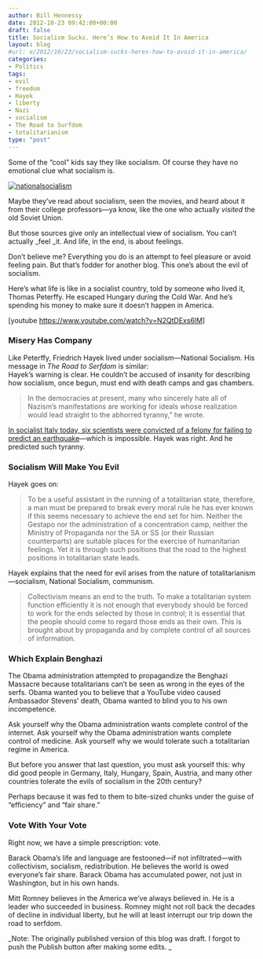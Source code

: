 ```yaml
---
author: Bill Hennessy
date: 2012-10-23 09:42:00+00:00
draft: false
title: Socialism Sucks. Here’s How to Avoid It In America
layout: blog
#url: e/2012/10/23/socialism-sucks-heres-how-to-avoid-it-in-america/
categories:
- Politics
tags:
- evil
- freedom
- Hayek
- liberty
- Nazi
- socialism
- The Road to Surfdom
- totalitarianism
type: "post"
---
```


Some of the “cool” kids say they like socialism. Of course they have no emotional clue what socialism is.

[![nationalsocialism](https://ludicrite.files.wordpress.com/2012/10/nationalsocialism_thumb.jpg)
](https://ludicrite.files.wordpress.com/2012/10/nationalsocialism.jpg)

Maybe they’ve read about socialism, seen the movies, and heard about it from their college professors—ya know, like the one who actually _visited_ the old Soviet Union. 

But those sources give only an intellectual view of socialism. You can’t actually _feel _it. And life, in the end, is about feelings.

Don’t believe me? Everything you do is an attempt to feel pleasure or avoid feeling pain. But that’s fodder for another blog. This one’s about the evil of socialism.

Here’s what life is like in a socialist country, told by someone who lived it, Thomas Peterffy. He escaped Hungary during the Cold War. And he’s spending his money to make sure it doesn’t happen in America.

[youtube https://www.youtube.com/watch?v=N2QtDExs6lM] 

### Misery Has Company

Like Peterffy, Friedrich Hayek lived under socialism—National Socialism. His message in _The Road to Serfdom_ is similar:  
Hayek’s warning is clear. He couldn’t be accused of insanity for describing how socialism, once begun, must end with death camps and gas chambers.

> In the democracies at present, many who sincerely hate all of Nazism’s manifestations are working for ideals whose realization would lead straight to the abhorred tyranny,” he wrote. 
> 
> 

[In socialist Italy today, six scientists were convicted of a felony for failing to predict an earthquake](https://www.businessinsider.com/italian-seismologists-six-years-prison-2012-10)—which is impossible. Hayek was right. And he predicted such tyranny. 

### Socialism Will Make You Evil

Hayek goes on:

> To be a useful assistant in the running of a totalitarian state, therefore, a man must be prepared to break every moral rule he has ever known if this seems necessary to achieve the end set for him. Neither the Gestapo nor the administration of a concentration camp, neither the Ministry of Propaganda nor the SA or SS (or their Russian counterparts) are suitable places for the exercise of humanitarian feelings. Yet it is through such positions that the road to the highest positions in totalitarian state leads.
> 
> 

Hayek explains that the need for evil arises from the nature of totalitarianism—socialism, National Socialism, communism. 

> Collectivism means an end to the truth. To make a totalitarian system function efficiently it is not enough that everybody should be forced to work for the ends selected by those in control; it is essential that the people should come to regard those ends as their own. This is brought about by propaganda and by complete control of all sources of information.
> 
> 

### Which Explain Benghazi

The Obama administration attempted to propagandize the Benghazi Massacre because totalitarians can’t be seen as wrong in the eyes of the serfs. Obama wanted you to believe that a YouTube video caused Ambassador Stevens’ death, Obama wanted to blind you to his own incompetence. 

Ask yourself why the Obama administration wants complete control of the internet. Ask yourself why the Obama administration wants complete control of medicine. Ask yourself why we would tolerate such a totalitarian regime in America.

But before you answer that last question, you must ask yourself this: why did good people in Germany, Italy, Hungary, Spain, Austria, and many other countries tolerate the evils of socialism in the 20th century?

Perhaps because it was fed to them to bite-sized chunks under the guise of “efficiency” and “fair share.”

### Vote With Your Vote

Right now, we have a simple prescription: vote. 

Barack Obama’s life and language are festooned—if not infiltrated—with collectivism, socialism, redistribution. He believes the world is owed everyone’s fair share. Barack Obama has accumulated power, not just in Washington, but in his own hands. 

Mitt Romney believes in the America we’ve always believed in. He is a leader who succeeded in business. Romney might not roll back the decades of decline in individual liberty, but he will at least interrupt our trip down the road to serfdom.

_Note: The originally published version of this blog was draft. I forgot to push the Publish button after making some edits. _

